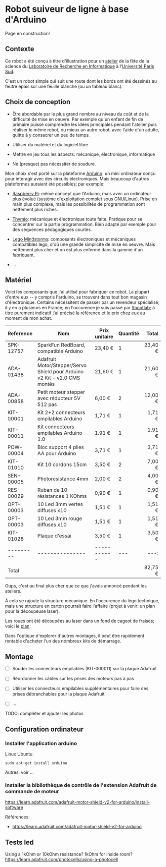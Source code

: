 # Robot suiveur de ligne à base d'Arduino

Page en construction!

## Contexte

Ce robot a été conçu à titre d'illustration pour un
[atelier](atelier.md) de la fête de la science du
[Laboratoire de Recherche en Informatique](www.lri.fr)
à l'[Université Paris Sud](www.u-psud.fr).

C'est un robot simple qui suit une route dont les bords ont été
dessinés au feutre épais sur une feuille blanche (ou un tableau blanc).

## Choix de conception

- Être abordable par le plus grand nombre au niveau du coût et de la
  difficulté de mise en oeuvre. Par exemple qu'un enfant de fin de
  primaire puisse comprendre les idées principales pendant l'atelier
  puis réaliser le même robot, ou mieux un autre robot, avec l'aide
  d'un adulte, quitte à y consacrer un peu de temps.

- Utiliser du matériel et du logiciel libre

- Mettre en jeu tous les aspects: mécanique, électronique,
  informatique

- Ne (presque) pas nécessiter de soudure.

Mon choix s'est porté sur la plateforme [Arduino](arduino.cc): un mini
ordinateur conçu pour interagir avec des circuits électroniques. Mais
beaucoup d'autres plateformes auraient été possibles; par exemple:

- [Raspberry Pi](https://www.raspberrypi.org/): même concept que
  l'Arduino, mais avec un ordinateur plus évolué (système
  d'exploitation complet sous GNU/Linux). Prise en main plus complexe,
  mais les possibilités de programmation sont nettement plus riches.

- [Thymio](https://www.thymio.org/fr:thymio): mécanique et
  électronique toute faite. Pratique pour se concentrer sur la partie
  programmation. Bien adapté par exemple pour des séquences
  pédagogiques courtes.

- [Lego Mindstorms](https://fr.wikipedia.org/wiki/Lego_Mindstorms):
  composants électroniques et mécaniques compatibles lego, d'où une
  grande simplicité de mise en oeuvre. Mais nettement plus cher et on
  est plus enfermé dans la gamme d'un fabriquant.

- ...

## Matériel

Voici les composants que j'ai utilisé pour fabriquer ce robot. La
plupart d'entre eux -- y compris l'arduino, se trouvent dans tout bon
magasin d'électronique. Certains nécessitent de passer par un
revendeur spécialisé; il y en a plusieurs en France; en l'occurence je
suis passé par [Snootlab](snootlab.com); à titre purement indicatif
j'ai précisé la référence et le prix chez eux au moment de mon achat.

| Reference | Nom                                                                       | Prix unitaire | Quantité | Total   |
| --------- | ---------------------                                                     | ------------  | -------- | ------: |
| SPK-12757 | SparkFun RedBoard, compatible Arduino                                     | 23,40 €       |        1 | 23,40 € |
| ADA-01438 | Adafruit Motor/Stepper/Servo Shield pour Arduino v2 Kit - v2.0 CMS montés | 21,60 €       |        1 | 21,60 € |
| ADA-00858 | Petit moteur stepper avec réducteur 5V 512 pas                            | 6,00 €        |        2 | 12,00 € |
| KIT-00001 | Kit 2+2 connecteurs empilables Arduino                                    | 1,71 €        |        1 | 1,71 €  |
| KIT-00011 | Kit connecteurs empilables Arduino 1.0                                    | 1.91 €        |        1 | 1.91 €  |
| POW-00004 | Bloc support 4 piles AA pour Arduino                                      | 3,71 €        |        1 | 3,71 €  |
| KIT-01010 | Kit 10 cordons 15cm                                                       | 3,50 €        |        2 | 7,00 €  |
| SEN-00005 | Photoresistance 4mm                                                       | 2,00 €        |        2 | 4,00 €  |
| RES-00029 | Ruban de 10 résistances 1 KOhms                                           | 0,90 €        |        1 | 0,90 €  |
| OPT-00003 | 10 Led 3mm vertes diffuses x10                                            | 1,51 €        |        1 | 1,51 €  |
| OPT-00003 | 10 Led 3mm rouge diffuses x10                                             | 1,51 €        |        1 | 1,51 €  |
| KIT-01028 | Plaque d'essai                                                            | 3,50 €        |        1 | 3,50 €  |
| --------- | ---------------                                                           | -----------   |      --- | ---:     |
| Total     |                                                                           |               |          | 82,75 € |

Oups, c'est au final plus cher que ce que j'avais annoncé pendant les
ateliers.

À cela se rajoute la structure mécanique. En l'occurence du légo
technique, mais une structure en carton pourrait faire l'affaire
(projet à venir: un plan pour la découpeuse laser).

Les roues ont été découpées au laser dans un fond de cageot de
fraises; voici le [plan](wheel.eps).

Dans l'optique d'explorer d'autres montages, il peut être rapidement
rentable d'acheter l'un des nombreux kits de démarrage.

## Montage

- [ ] Souder les connecteurs empilables (KIT-000011) sur la plaque Adafruit
- [ ] Réordonner les câbles sur les prises des moteurs pas à pas
- [ ] Utiliser les connecteurs empilables supplémentaires pour faire
      des prises débranchables pour la plaque Adafruit
- [ ] ...


TODO: compléter et ajouter les photos

## Configuration ordinateur

### Installer l'application arduino

Linux Ubuntu:

    sudo apt-get install arduino

Autres: voir ...

### Installer la bibliothèque de contrôle de l'extension Adafruit de commande de moteur

https://learn.adafruit.com/adafruit-motor-shield-v2-for-arduino/install-software

Références:
- https://learn.adafruit.com/adafruit-motor-shield-v2-for-arduino

## Tests led

Using a 1kOhm or 10kOhm resistance?
1kOhm for inside room?
https://learn.adafruit.com/photocells/using-a-photocell
